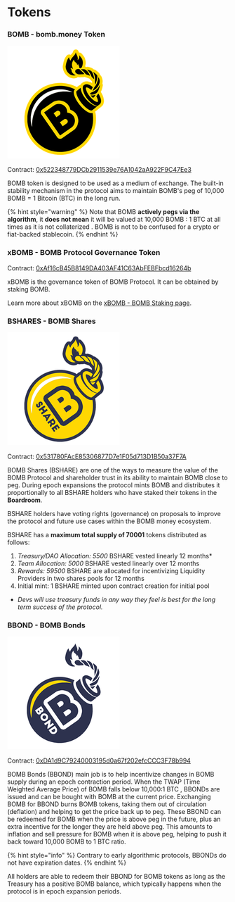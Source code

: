 # Tokens

### BOMB - bomb.money Token

![bomb.money (BOMB)](<../.gitbook/assets/bomb-256 (1).png>)

Contract: [0x522348779DCb2911539e76A1042aA922F9C47Ee3](https://bscscan.com/address/0x522348779dcb2911539e76a1042aa922f9c47ee3)



BOMB token is designed to be used as a medium of exchange. The built-in stability mechanism in the protocol aims to maintain BOMB's peg of 10,000 BOMB = 1 Bitcoin (BTC) in the long run.&#x20;

{% hint style="warning" %}
Note that BOMB **actively pegs via the algorithm**, it **does not mean** it will be valued at 10,000 BOMB : 1 BTC at all times as it is not collaterized . BOMB is not to be confused for a crypto or fiat-backed stablecoin.
{% endhint %}

### xBOMB - BOMB Protocol Governance Token

Contract: [0xAf16cB45B8149DA403AF41C63AbFEBFbcd16264b](https://bscscan.com/address/0xaf16cb45b8149da403af41c63abfebfbcd16264b)

xBOMB is the governance token of BOMB Protocol.  It can be obtained by staking BOMB.

Learn more about xBOMB on the [xBOMB - BOMB Staking page](xbomb-bomb-staking.md).

### BSHARES - BOMB Shares

![BSHARE](<../.gitbook/assets/bshare-256 (1).png>)

Contract: [0x531780FAcE85306877D7e1F05d713D1B50a37F7A](https://bscscan.com/address/0x531780face85306877d7e1f05d713d1b50a37f7a)

BOMB Shares (BSHARE) are one of the ways to measure the value of the BOMB Protocol and shareholder trust in its ability to maintain BOMB close to peg. During epoch expansions the protocol mints BOMB and distributes it proportionally to all BSHARE holders who have staked their tokens in the **Boardroom**.

BSHARE holders have voting rights (governance) on proposals to improve the protocol and future use cases within the BOMB money ecosystem.

BSHARE has a **maximum total supply of 70001** tokens distributed  as follows:

1. _Treasury/DAO Allocation: 5500_ BSHARE vested linearly 12 months\*
2. _Team Allocation: 5000_ BSHARE vested linearly over 12 months
3. _Rewards: 59500_ BSHARE are allocated for incentivizing Liquidity Providers in two shares pools for 12 months
4. Initial mint: 1 BSHARE minted upon contract creation for initial pool

* _Devs will use treasury funds in any way they feel is best for the long term success of the protocol._&#x20;

### BBOND - BOMB Bonds

![BBOND](<../.gitbook/assets/bbond-256 (1).png>)

Contract: [0xDA1d9C79240003195d0a67f202efcCCC3F78b994](https://bscscan.com/address/0xda1d9c79240003195d0a67f202efcccc3f78b994)

BOMB Bonds (BBOND) main job is to help incentivize changes in BOMB supply during an epoch contraction period. When the TWAP (Time Weighted Average Price) of BOMB falls below 10,000:1 BTC ,  BBONDs are issued and can be bought with BOMB at the current price. Exchanging BOMB for BBOND burns BOMB tokens, taking them out of circulation (deflation) and helping to get the price back up to peg. These BBOND can be redeemed for BOMB when the price is above peg in the future, plus an extra incentive for the longer they are held above peg. This amounts to inflation and sell pressure for BOMB when it is above peg, helping to push it back toward 10,000 BOMB to 1 BTC ratio.

{% hint style="info" %}
Contrary to early algorithmic protocols, BBONDs do not have expiration dates.&#x20;
{% endhint %}

All holders are able to redeem their BBOND for BOMB tokens as long as the Treasury has a positive BOMB balance, which typically happens when the protocol is in epoch expansion periods.
